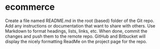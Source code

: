 # ecommerce
 Create a file named README.md in the root (based) folder of the Git repo.
 Add any instructions or documentation that  want to share with others. Use Markdown to format headings, lists, links, etc.
When done, commit the changes and push them to the remote repo. GitHub and Bitbucket will display the nicely formatting ReadMe on the project page for the repo.
